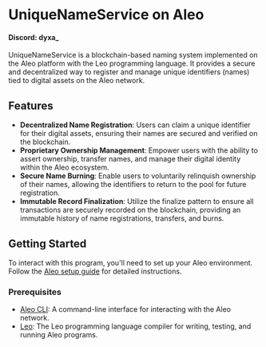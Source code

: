 # UniqueNameService on Aleo

#### Discord: dyxa\_

UniqueNameService is a blockchain-based naming system implemented on the Aleo platform with the Leo programming language. It provides a secure and decentralized way to register and manage unique identifiers (names) tied to digital assets on the Aleo network.

## Features

- **Decentralized Name Registration**: Users can claim a unique identifier for their digital assets, ensuring their names are secured and verified on the blockchain.
- **Proprietary Ownership Management**: Empower users with the ability to assert ownership, transfer names, and manage their digital identity within the Aleo ecosystem.
- **Secure Name Burning**: Enable users to voluntarily relinquish ownership of their names, allowing the identifiers to return to the pool for future registration.
- **Immutable Record Finalization**: Utilize the finalize pattern to ensure all transactions are securely recorded on the blockchain, providing an immutable history of name registrations, transfers, and burns.

## Getting Started

To interact with this program, you'll need to set up your Aleo environment. Follow the [Aleo setup guide](https://developer.aleo.org/aleo/getting_started/overview/) for detailed instructions.

### Prerequisites

- [Aleo CLI](https://developer.aleo.org/aleo/setup/cli): A command-line interface for interacting with the Aleo network.
- [Leo](https://developer.aleo.org/leo/getting_started/installation): The Leo programming language compiler for writing, testing, and running Aleo programs.
